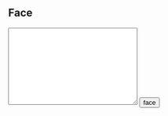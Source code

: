 ## Face

<div id="demo-face-wrap"></div>
<textarea name="" id="face-insert" cols="30" rows="10"></textarea>
<button class="nj-button" id="show-face">face</button>